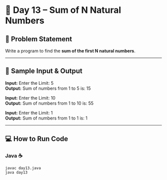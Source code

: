 # 🔢 Day 13 – Sum of N Natural Numbers  

## 🎯 Problem Statement  
Write a program to find the **sum of the first N natural numbers**.  

---

## 📝 Sample Input & Output  

**Input:** Enter the Limit: 5  
**Output:** Sum of numbers from 1 to 5 is: 15  

**Input:** Enter the Limit: 10  
**Output:** Sum of numbers from 1 to 10 is: 55  

**Input:** Enter the Limit: 1  
**Output:** Sum of numbers from 1 to 1 is: 1  

---

## 💻 How to Run Code  

### Java ☕
```
javac day13.java
java day13
